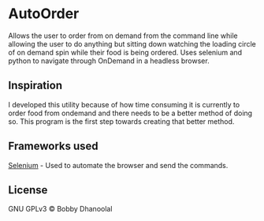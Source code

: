 # AutoOrder

Allows the user to order from on demand from the command line while allowing the user to do anything but sitting down watching the loading circle of on demand spin while their food is being ordered. Uses selenium and python to navigate through OnDemand in a headless browser. 


## Inspiration

I developed this utility because of how time consuming it is currently to order food from ondemand and there needs to be a better method of doing so. This program is the first step towards creating that better method.


## Frameworks used

[Selenium](https://www.selenium.dev) - Used to automate the browser and send the commands.

## License
GNU GPLv3 © Bobby Dhanoolal
